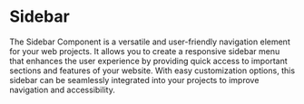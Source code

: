 # Sidebar

The Sidebar Component is a versatile and user-friendly navigation element for your web projects. It allows you to create a responsive sidebar menu that enhances the user experience by providing quick access to important sections and features of your website. With easy customization options, this sidebar can be seamlessly integrated into your projects to improve navigation and accessibility.
